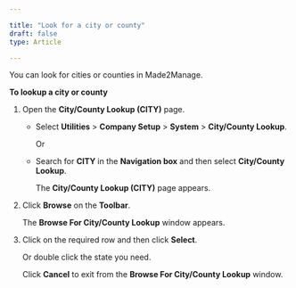 ```yaml
---

title: "Look for a city or county"
draft: false
type: Article

---
```


You can look for cities or counties in Made2Manage.

**To lookup a city or county**

1. Open the **City/County Lookup (CITY)** page.

    - Select **Utilities** > **Company Setup** > **System** > **City/County Lookup**.

        Or

    - Search for **CITY** in the **Navigation box** and then select **City/County Lookup**.

       The **City/County Lookup (CITY)** page appears.

2. Click **Browse** on the **Toolbar**.

    The **Browse For City/County Lookup** window appears.

3. Click on the required row and then click **Select**.

    Or double click the state you need.

    Click **Cancel** to exit from the **Browse For City/County Lookup** window.
